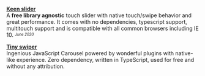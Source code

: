 [**Keen slider**](https://github.com/rcbyr/keen-slider)     
A **free library agnostic** touch slider with native touch/swipe behavior and great performance. 
It comes with no dependencies, typescript support, multitouch support and is compatible with all common browsers including IE 10.
<sup><sub>*June 2020*</sub></sup>

[**Tiny swiper**](https://github.com/joe223/tiny-swiper)  
Ingenious JavaScript Carousel powered by wonderful plugins with native-like experience. Zero dependency, written in TypeScript, used for free and without any attribution.
